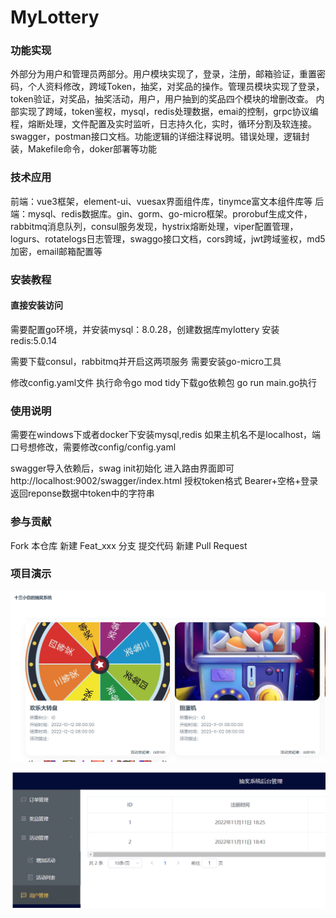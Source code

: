 # MyLottery


### 功能实现

   外部分为用户和管理员两部分。用户模块实现了，登录，注册，邮箱验证，重置密码，个人资料修改，跨域Token，抽奖，对奖品的操作。管理员模块实现了登录，token验证，对奖品，抽奖活动，用户，用户抽到的奖品四个模块的增删改查。
		内部实现了跨域，token鉴权，mysql，redis处理数据，emai的控制，grpc协议编程，熔断处理，文件配置及实时监听，日志持久化，实时，循环分割及软连接。swagger，postman接口文档。功能逻辑的详细注释说明。错误处理，逻辑封装，Makefile命令，doker部署等功能

### 技术应用

前端：vue3框架，element-ui、vuesax界面组件库，tinymce富文本组件库等
后端：mysql、redis数据库。gin、gorm、go-micro框架。prorobuf生成文件，rabbitmq消息队列，consul服务发现，hystrix熔断处理，viper配置管理，logurs、rotatelogs日志管理，swaggo接口文档，cors跨域，jwt跨域鉴权，md5加密，email邮箱配置等

### 安装教程


#### 直接安装访问
需要配置go环境，并安装mysql：8.0.28，创建数据库mylottery
安装redis:5.0.14 

需要下载consul，rabbitmq并开启这两项服务
需要安装go-micro工具

修改config.yaml文件
执行命令go mod tidy下载go依赖包
go run main.go执行


### 使用说明

需要在windows下或者docker下安装mysql,redis
如果主机名不是localhost，端口号想修改，需要修改config/config.yaml

swagger导入依赖后，swag init初始化 进入路由界面即可http://localhost:9002/swagger/index.html
授权token格式 Bearer+空格+登录返回reponse数据中token中的字符串

### 参与贡献

Fork 本仓库
新建 Feat_xxx 分支
提交代码
新建 Pull Request

### 项目演示

![前台](https://github.com/shisanxiaobai/MyLottery/blob/main/image/Snipaste_2022-11-11_21-42-11.png)

![后台](https://github.com/shisanxiaobai/MyLottery/blob/main/image/Snipaste_2022-11-11_21-42-39.png)
